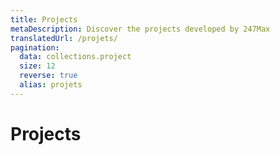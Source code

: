 ```yaml
---
title: Projects
metaDescription: Discover the projects developed by 247Max
translatedUrl: /projets/
pagination:
  data: collections.project
  size: 12
  reverse: true
  alias: projets
---
```


# Projects